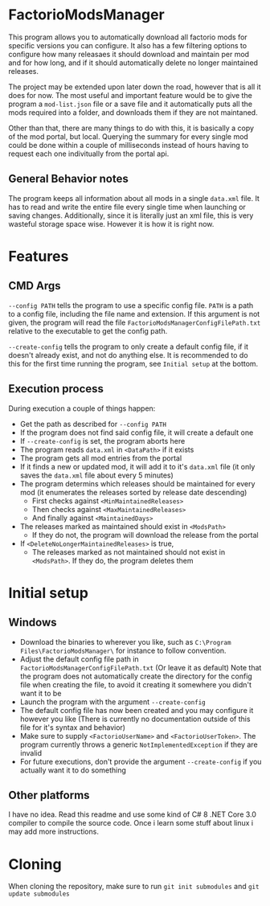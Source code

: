 
# FactorioModsManager

This program allows you to automatically download all factorio mods
for specific versions you can configure. It also has a few filtering
options to configure how many releasaes it should download and maintain
per mod and for how long, and if it should automatically delete no longer
maintained releases.

The project may be extended upon later down the road, however that is all it
does for now. The most useful and important feature would be to give the
program a `mod-list.json` file or a save file and it automatically puts all
the mods required into a folder, and downloads them if they are not maintaned.

Other than that, there are many things to do with this, it is basically a
copy of the mod portal, but local. Querying the summary for every single mod
could be done within a couple of milliseconds instead of hours having to request
each one indivitually from the portal api.

## General Behavior notes

The program keeps all information about all mods in a single `data.xml` file.
It has to read and write the entire file every single time when launching or
saving changes. Additionally, since it is literally just an xml file, this is
very wasteful storage space wise. However it is how it is right now.

# Features

## CMD Args

`--config PATH` tells the program to use a specific config file. `PATH` is a path
to a config file, including the file name and extension.
If this argument is not given, the program will read the file
`FactorioModsManagerConfigFilePath.txt` relative to the executable to get the config
path.

`--create-config` tells the program to only create a default config file, if it
doesn't already exist, and not do anything else. It is recommended to do this for
the first time running the program, see `Initial setup` at the bottom.

## Execution process

During execution a couple of things happen:
* Get the path as described for `--config PATH`
* If the program does not find said config file, it will create a default one
* If `--create-config` is set, the program aborts here
* The program reads `data.xml` in `<DataPath>` if it exists
* The program gets all mod entries from the portal
* If it finds a new or updated mod, it will add it to it's `data.xml` file
  (it only saves the `data.xml` file about every 5 minutes)
* The program determins which releases should be maintained for every mod
  (it enumerates the releases sorted by release date descending)
  * First checks against `<MinMaintainedReleases>`
  * Then checks against `<MaxMaintainedReleases>`
  * And finally against `<MaintainedDays>`
* The releases marked as maintained should exist in `<ModsPath>`
  * If they do not, the program will download the release from the portal
* If `<DeleteNoLongerMaintainedReleases>` is true,
  * The releases marked as not maintained should not exist in `<ModsPath>`.
    If they do, the program deletes them

# Initial setup

## Windows

* Download the binaries to wherever you like, such as
  `C:\Program Files\FactorioModsManager\` for instance to follow convention.
* Adjust the default config file path in `FactorioModsManagerConfigFilePath.txt`
  (Or leave it as default)
  Note that the program does not automatically create the directory for the config
  file when creating the file, to avoid it creating it somewhere you didn't want it
  to be
* Launch the program with the argument `--create-config`
* The default config file has now been created and you may configure it however you like
  (There is currently no documentation outside of this file for it's syntax and behavior)
* Make sure to supply `<FactorioUserName>` and `<FactorioUserToken>`. The program currently
  throws a generic `NotImplementedException` if they are invalid
* For future executions, don't provide the argument `--create-config` if you actually
  want it to do something

## Other platforms

I have no idea. Read this readme and use some kind of C# 8 .NET Core 3.0 compiler to
compile the source code. Once i learn some stuff about linux i may add more instructions.

# Cloning

When cloning the repository, make sure to run `git init submodules` and `git update submodules`
